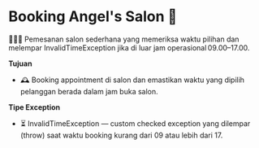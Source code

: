 # Booking Angel's Salon 🫧
💇🏻‍♀️ Pemesanan salon sederhana yang memeriksa waktu pilihan dan melempar InvalidTimeException jika di luar jam operasional 09.00–17.00.

**Tujuan**

- 🕰️ Booking appointment di salon dan emastikan waktu yang dipilih pelanggan berada dalam jam buka salon.

**Tipe Exception**

- ⏳ InvalidTimeException — custom checked exception yang dilempar (throw) saat waktu booking kurang dari 09 atau lebih dari 17.
